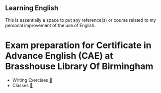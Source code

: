 Learning English
---

This is essentially a space to put any reference(s) or course related to my
personal improvement of the use of English.

# Exam preparation for Certificate in Advance English (CAE) at Brasshouse Library Of Birmingham

* Writing Exercises [:link:](https://github.com/mxochicale/learningEnglish/tree/master/cae/at_brasshouse_library_of_Birmingham/springTerm2018/writing)
* Classes [:link:](https://github.com/mxochicale/learningEnglish/tree/master/cae/at_brasshouse_library_of_Birmingham/springTerm2018/classes)




